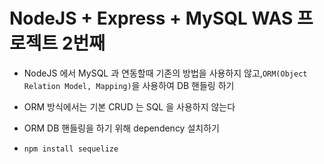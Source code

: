 # NodeJS + Express + MySQL WAS 프로젝트 2번째

- NodeJS 에서 MySQL 과 연동할때 기존의 방법을 사용하지 않고,`ORM(Object Relation Model, Mapping)`을 사용하여 DB 핸들링 하기
- ORM 방식에서는 기본 CRUD 는 SQL 을 사용하지 않는다

- ORM DB 핸들링을 하기 위해 dependency 설치하기
- `npm install sequelize`
